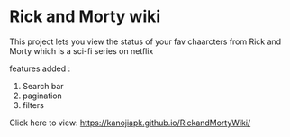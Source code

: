 # Rick and Morty wiki 

This project lets you view the status of your fav chaarcters from Rick and Morty which is a sci-fi series on netflix

features added : 
1. Search bar
2. pagination
3. filters
   
Click here to view: https://kanojiapk.github.io/RickandMortyWiki/
